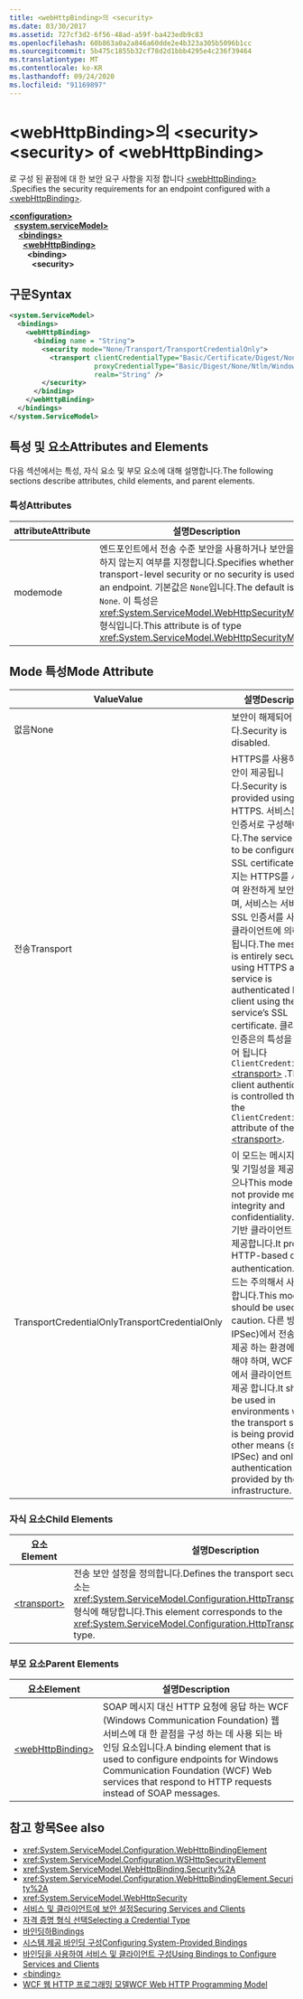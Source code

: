 ```yaml
---
title: <webHttpBinding>의 <security>
ms.date: 03/30/2017
ms.assetid: 727cf3d2-6f56-48ad-a59f-ba423edb9c83
ms.openlocfilehash: 60b863a0a2a846a60dde2e4b323a305b5096b1cc
ms.sourcegitcommit: 5b475c1855b32cf78d2d1bbb4295e4c236f39464
ms.translationtype: MT
ms.contentlocale: ko-KR
ms.lasthandoff: 09/24/2020
ms.locfileid: "91169897"
---
```

# <a name="security-of-webhttpbinding"></a><span data-ttu-id="4f138-102">\<webHttpBinding>의 \<security></span><span class="sxs-lookup"><span data-stu-id="4f138-102">\<security> of \<webHttpBinding></span></span>

<span data-ttu-id="4f138-103">로 구성 된 끝점에 대 한 보안 요구 사항을 지정 합니다 [\<webHttpBinding>](webhttpbinding.md) .</span><span class="sxs-lookup"><span data-stu-id="4f138-103">Specifies the security requirements for an endpoint configured with a [\<webHttpBinding>](webhttpbinding.md).</span></span>  
  
[**\<configuration>**](../configuration-element.md)\
&nbsp;&nbsp;[**\<system.serviceModel>**](system-servicemodel.md)\
&nbsp;&nbsp;&nbsp;&nbsp;[**\<bindings>**](bindings.md)\
&nbsp;&nbsp;&nbsp;&nbsp;&nbsp;&nbsp;[**\<webHttpBinding>**](webhttpbinding.md)\
&nbsp;&nbsp;&nbsp;&nbsp;&nbsp;&nbsp;&nbsp;&nbsp;**\<binding>**\
&nbsp;&nbsp;&nbsp;&nbsp;&nbsp;&nbsp;&nbsp;&nbsp;&nbsp;&nbsp;**\<security>**  
  
## <a name="syntax"></a><span data-ttu-id="4f138-104">구문</span><span class="sxs-lookup"><span data-stu-id="4f138-104">Syntax</span></span>  
  
```xml  
<system.ServiceModel>
  <bindings>
    <webHttpBinding>
      <binding name = "String">
        <security mode="None/Transport/TransportCredentialOnly">
          <transport clientCredentialType="Basic/Certificate/Digest/None/Ntlm/Windows"
                     proxyCredentialType="Basic/Digest/None/Ntlm/Windows"
                     realm="String" />
        </security>
      </binding>
    </webHttpBinding>
  </bindings>
</system.ServiceModel>
```  
  
## <a name="attributes-and-elements"></a><span data-ttu-id="4f138-105">특성 및 요소</span><span class="sxs-lookup"><span data-stu-id="4f138-105">Attributes and Elements</span></span>  

 <span data-ttu-id="4f138-106">다음 섹션에서는 특성, 자식 요소 및 부모 요소에 대해 설명합니다.</span><span class="sxs-lookup"><span data-stu-id="4f138-106">The following sections describe attributes, child elements, and parent elements.</span></span>  
  
### <a name="attributes"></a><span data-ttu-id="4f138-107">특성</span><span class="sxs-lookup"><span data-stu-id="4f138-107">Attributes</span></span>  
  
|<span data-ttu-id="4f138-108">attribute</span><span class="sxs-lookup"><span data-stu-id="4f138-108">Attribute</span></span>|<span data-ttu-id="4f138-109">설명</span><span class="sxs-lookup"><span data-stu-id="4f138-109">Description</span></span>|  
|---------------|-----------------|  
|<span data-ttu-id="4f138-110">mode</span><span class="sxs-lookup"><span data-stu-id="4f138-110">mode</span></span>|<span data-ttu-id="4f138-111">엔드포인트에서 전송 수준 보안을 사용하거나 보안을 사용하지 않는지 여부를 지정합니다.</span><span class="sxs-lookup"><span data-stu-id="4f138-111">Specifies whether transport-level security or no security is used by an endpoint.</span></span> <span data-ttu-id="4f138-112">기본값은 `None`입니다.</span><span class="sxs-lookup"><span data-stu-id="4f138-112">The default is `None`.</span></span> <span data-ttu-id="4f138-113">이 특성은 <xref:System.ServiceModel.WebHttpSecurityMode> 형식입니다.</span><span class="sxs-lookup"><span data-stu-id="4f138-113">This attribute is of type <xref:System.ServiceModel.WebHttpSecurityMode>.</span></span>|  
  
## <a name="mode-attribute"></a><span data-ttu-id="4f138-114">Mode 특성</span><span class="sxs-lookup"><span data-stu-id="4f138-114">Mode Attribute</span></span>  
  
|<span data-ttu-id="4f138-115">Value</span><span class="sxs-lookup"><span data-stu-id="4f138-115">Value</span></span>|<span data-ttu-id="4f138-116">설명</span><span class="sxs-lookup"><span data-stu-id="4f138-116">Description</span></span>|  
|-----------|-----------------|  
|<span data-ttu-id="4f138-117">없음</span><span class="sxs-lookup"><span data-stu-id="4f138-117">None</span></span>|<span data-ttu-id="4f138-118">보안이 해제되어 있습니다.</span><span class="sxs-lookup"><span data-stu-id="4f138-118">Security is disabled.</span></span>|  
|<span data-ttu-id="4f138-119">전송</span><span class="sxs-lookup"><span data-stu-id="4f138-119">Transport</span></span>|<span data-ttu-id="4f138-120">HTTPS를 사용하여 보안이 제공됩니다.</span><span class="sxs-lookup"><span data-stu-id="4f138-120">Security is provided using HTTPS.</span></span> <span data-ttu-id="4f138-121">서비스는 SSL 인증서로 구성해야 합니다.</span><span class="sxs-lookup"><span data-stu-id="4f138-121">The service needs to be configured with SSL certificates.</span></span> <span data-ttu-id="4f138-122">메시지는 HTTPS를 사용하여 완전하게 보안 처리되며, 서비스는 서비스의 SSL 인증서를 사용하여 클라이언트에 의해 인증됩니다.</span><span class="sxs-lookup"><span data-stu-id="4f138-122">The message is entirely secured using HTTPS and the service is authenticated by the client using the service’s SSL certificate.</span></span> <span data-ttu-id="4f138-123">클라이언트 인증은의 특성을 통해 제어 됩니다 `ClientCredentialType` [\<transport>](transport-of-webhttpbinding.md) .</span><span class="sxs-lookup"><span data-stu-id="4f138-123">The client authentication is controlled through the `ClientCredentialType` attribute of the [\<transport>](transport-of-webhttpbinding.md).</span></span>|  
|<span data-ttu-id="4f138-124">TransportCredentialOnly</span><span class="sxs-lookup"><span data-stu-id="4f138-124">TransportCredentialOnly</span></span>|<span data-ttu-id="4f138-125">이 모드는 메시지 무결성 및 기밀성을 제공하지 않으나</span><span class="sxs-lookup"><span data-stu-id="4f138-125">This mode does not provide message integrity and confidentiality.</span></span> <span data-ttu-id="4f138-126">HTTP 기반 클라이언트 인증을 제공합니다.</span><span class="sxs-lookup"><span data-stu-id="4f138-126">It provides HTTP-based client authentication.</span></span> <span data-ttu-id="4f138-127">이 모드는 주의해서 사용해야 합니다.</span><span class="sxs-lookup"><span data-stu-id="4f138-127">This mode should be used with caution.</span></span> <span data-ttu-id="4f138-128">다른 방법 (예: IPSec)에서 전송 보안을 제공 하는 환경에서 사용 해야 하며, WCF 인프라에서 클라이언트 인증만 제공 합니다.</span><span class="sxs-lookup"><span data-stu-id="4f138-128">It should be used in environments where the transport security is being provided by other means (such as IPSec) and only client authentication is provided by the WCF infrastructure.</span></span>|  
  
### <a name="child-elements"></a><span data-ttu-id="4f138-129">자식 요소</span><span class="sxs-lookup"><span data-stu-id="4f138-129">Child Elements</span></span>  
  
|<span data-ttu-id="4f138-130">요소</span><span class="sxs-lookup"><span data-stu-id="4f138-130">Element</span></span>|<span data-ttu-id="4f138-131">설명</span><span class="sxs-lookup"><span data-stu-id="4f138-131">Description</span></span>|  
|-------------|-----------------|  
|[\<transport>](transport-of-webhttpbinding.md)|<span data-ttu-id="4f138-132">전송 보안 설정을 정의합니다.</span><span class="sxs-lookup"><span data-stu-id="4f138-132">Defines the transport security settings.</span></span> <span data-ttu-id="4f138-133">이 요소는 <xref:System.ServiceModel.Configuration.HttpTransportSecurityElement> 형식에 해당합니다.</span><span class="sxs-lookup"><span data-stu-id="4f138-133">This element corresponds to the <xref:System.ServiceModel.Configuration.HttpTransportSecurityElement> type.</span></span>|  
  
### <a name="parent-elements"></a><span data-ttu-id="4f138-134">부모 요소</span><span class="sxs-lookup"><span data-stu-id="4f138-134">Parent Elements</span></span>  
  
|<span data-ttu-id="4f138-135">요소</span><span class="sxs-lookup"><span data-stu-id="4f138-135">Element</span></span>|<span data-ttu-id="4f138-136">설명</span><span class="sxs-lookup"><span data-stu-id="4f138-136">Description</span></span>|  
|-------------|-----------------|  
|[\<webHttpBinding>](webhttpbinding.md)|<span data-ttu-id="4f138-137">SOAP 메시지 대신 HTTP 요청에 응답 하는 WCF (Windows Communication Foundation) 웹 서비스에 대 한 끝점을 구성 하는 데 사용 되는 바인딩 요소입니다.</span><span class="sxs-lookup"><span data-stu-id="4f138-137">A binding element that is used to configure endpoints for Windows Communication Foundation (WCF) Web services that respond to HTTP requests instead of SOAP messages.</span></span>|  
  
## <a name="see-also"></a><span data-ttu-id="4f138-138">참고 항목</span><span class="sxs-lookup"><span data-stu-id="4f138-138">See also</span></span>

- <xref:System.ServiceModel.Configuration.WebHttpBindingElement>
- <xref:System.ServiceModel.Configuration.WSHttpSecurityElement>
- <xref:System.ServiceModel.WebHttpBinding.Security%2A>
- <xref:System.ServiceModel.Configuration.WebHttpBindingElement.Security%2A>
- <xref:System.ServiceModel.WebHttpSecurity>
- [<span data-ttu-id="4f138-139">서비스 및 클라이언트에 보안 설정</span><span class="sxs-lookup"><span data-stu-id="4f138-139">Securing Services and Clients</span></span>](../../../wcf/feature-details/securing-services-and-clients.md)
- [<span data-ttu-id="4f138-140">자격 증명 형식 선택</span><span class="sxs-lookup"><span data-stu-id="4f138-140">Selecting a Credential Type</span></span>](../../../wcf/feature-details/selecting-a-credential-type.md)
- [<span data-ttu-id="4f138-141">바인딩하</span><span class="sxs-lookup"><span data-stu-id="4f138-141">Bindings</span></span>](../../../wcf/bindings.md)
- [<span data-ttu-id="4f138-142">시스템 제공 바인딩 구성</span><span class="sxs-lookup"><span data-stu-id="4f138-142">Configuring System-Provided Bindings</span></span>](../../../wcf/feature-details/configuring-system-provided-bindings.md)
- [<span data-ttu-id="4f138-143">바인딩을 사용하여 서비스 및 클라이언트 구성</span><span class="sxs-lookup"><span data-stu-id="4f138-143">Using Bindings to Configure Services and Clients</span></span>](../../../wcf/using-bindings-to-configure-services-and-clients.md)
- [\<binding>](bindings.md)
- [<span data-ttu-id="4f138-144">WCF 웹 HTTP 프로그래밍 모델</span><span class="sxs-lookup"><span data-stu-id="4f138-144">WCF Web HTTP Programming Model</span></span>](../../../wcf/feature-details/wcf-web-http-programming-model.md)
